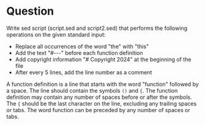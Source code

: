 # Question

Write sed script (script.sed and script2.sed)
that performs the following operations
on the given standard input:

- Replace all occurrences of the word "the" with "this"
- Add the text "#---" before each function definition
- Add copyright information "# Copyright 2024" at the beginning of the file
- After every 5 lines, add the line number as a comment

A function definition is a line that starts with the word "function" followed by a space.
The line should contain the symbols `()` and `{`.
The function definition may contain any number of spaces before or after the symbols.
The `{` should be the last character on the line, excluding any trailing spaces or tabs.
The word function can be preceded by any number of spaces or tabs.
